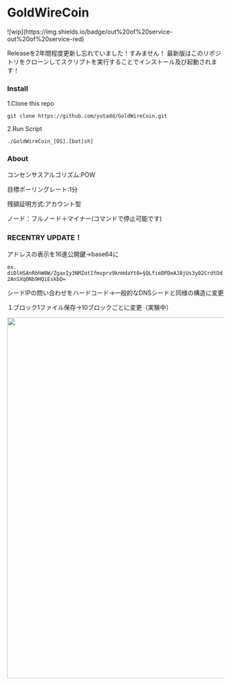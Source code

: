<h1>GoldWireCoin</h1>
![wip](https://img.shields.io/badge/out%20of%20service-out%20of%20service-red)

Releaseを2年間程度更新し忘れていました！すみません！
最新版はこのリポジトリをクローンしてスクリプトを実行することでインストール及び起動されます！

### Install

 1.Clone this repo  
 
`git clone https://github.com/yutadd/GoldWireCoin.git`  

2.Run Script  

`./GoldWireCoin_[OS].[bat|sh]`  


### About

コンセンサスアルゴリズム:POW  

目標ポーリングレート:1分  

残額証明方式:アカウント型  

ノード：フルノード＋マイナー(コマンドで停止可能です)  

### RECENTRY UPDATE！

 アドレスの表示を16進公開鍵→base64に  
 
`ex. diDlHSAnRbhW0W/ZgaxIy3NMZotIfmvprv9knHdaYt0=§QLfieDPDeAJ8jUs3y02CrdtDd2AnSXqONb9HQiEskbQ=`

 シードIPの問い合わせをハードコード→一般的なDNSシードと同様の構造に変更  
 
 １ブロック1ファイル保存→10ブロックごとに変更（実験中）  
 
<image style="width:840px;height=auto;" src="image/scr.png" />  
